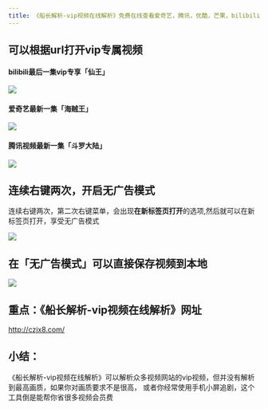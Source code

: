 ```yaml
---
title: 《船长解析-vip视频在线解析》免费在线查看爱奇艺，腾讯，优酷，芒果，bilibili  vip视频
---
```



## 可以根据url打开vip专属视频


#### bilibili最后一集vip专享「仙王」

![](https://www.v2fy.com/asset/019-vip-movie/0008.gif)

####  爱奇艺最新一集「海贼王」

![](https://www.v2fy.com/asset/019-vip-movie/0006.gif)

#### 腾讯视频最新一集「斗罗大陆」

![](https://www.v2fy.com/asset/019-vip-movie/0002.gif)



## 连续右键两次，开启无广告模式

连续右键两次，第二次右键菜单，会出现**在新标签页打开**的选项,然后就可以在新标签页打开，享受无广告模式

![](https://www.v2fy.com/asset/019-vip-movie/0003.gif)



## 在「无广告模式」可以直接保存视频到本地



![](https://www.v2fy.com/asset/019-vip-movie/0005.gif)



## 重点：《船长解析-vip视频在线解析》网址

http://czjx8.com/





##  小结：

《船长解析-vip视频在线解析》可以解析众多视频网站的vip视频，但并没有解析到最高画质，如果你对画质要求不是很高， 或者你经常使用手机小屏追剧，这个工具倒是能帮你省很多视频会员费


